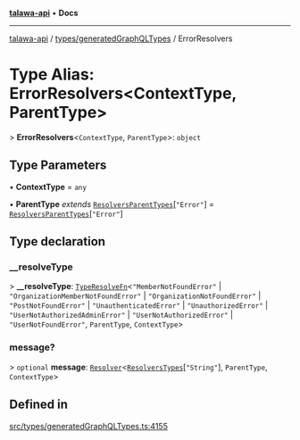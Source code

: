 [**talawa-api**](../../../README.md) • **Docs**

***

[talawa-api](../../../modules.md) / [types/generatedGraphQLTypes](../README.md) / ErrorResolvers

# Type Alias: ErrorResolvers\<ContextType, ParentType\>

\> **ErrorResolvers**\<`ContextType`, `ParentType`\>: `object`

## Type Parameters

• **ContextType** = `any`

• **ParentType** *extends* [`ResolversParentTypes`](ResolversParentTypes.md)\[`"Error"`\] = [`ResolversParentTypes`](ResolversParentTypes.md)\[`"Error"`\]

## Type declaration

### \_\_resolveType

\> **\_\_resolveType**: [`TypeResolveFn`](TypeResolveFn.md)\<`"MemberNotFoundError"` \| `"OrganizationMemberNotFoundError"` \| `"OrganizationNotFoundError"` \| `"PostNotFoundError"` \| `"UnauthenticatedError"` \| `"UnauthorizedError"` \| `"UserNotAuthorizedAdminError"` \| `"UserNotAuthorizedError"` \| `"UserNotFoundError"`, `ParentType`, `ContextType`\>

### message?

\> `optional` **message**: [`Resolver`](Resolver.md)\<[`ResolversTypes`](ResolversTypes.md)\[`"String"`\], `ParentType`, `ContextType`\>

## Defined in

[src/types/generatedGraphQLTypes.ts:4155](https://github.com/PalisadoesFoundation/talawa-api/blob/f4877b986932181336f42a7336754de05976cd97/src/types/generatedGraphQLTypes.ts#L4155)
